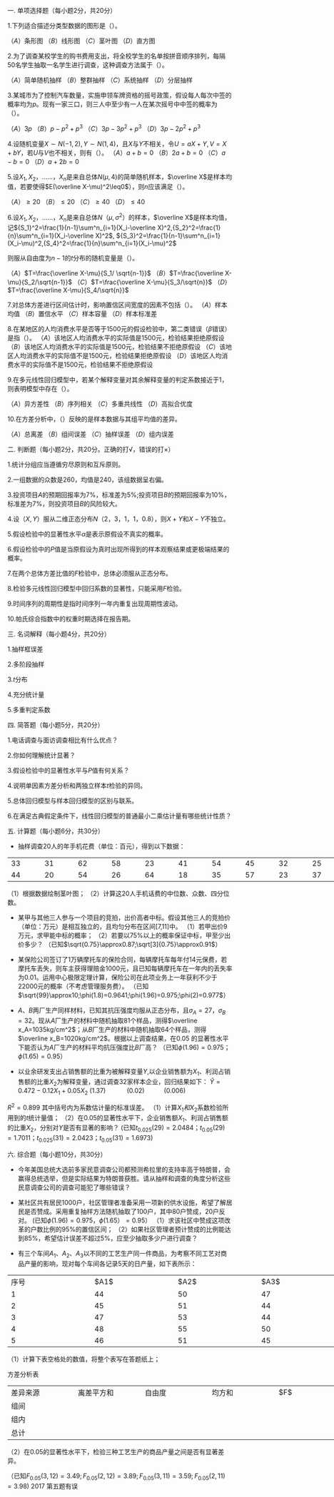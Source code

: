 一. 单项选择题（每小题2分，共20分）
 

 1.下列适合描述分类型数据的图形是（）。
 

 $（A）$条形图
 $（B）$线形图
 $（C）$茎叶图
 $（D）$直方图
 

 2.为了调查某校学生的购书费用支出，将全校学生的名单按拼音顺序排列，每隔50名学生抽取一名学生进行调查，这种调查方法属于（）。
 

 $（A）$简单随机抽样
 $（B）$整群抽样
 $（C）$系统抽样
 $（D）$分层抽样
 

 3.某城市为了控制汽车数量，实施申领车牌资格的摇号政策，假设每人每次中签的概率均为$p$。现有一家三口，则三人中至少有一人在某次摇号中中签的概率为（）。
 

 ​$（A）   3p$
 $（B）$$p-p^2+p^3$
 $（C）$$3p-3p^2+p^3$
 $（D）$$3p-2p^2+p^3$
 

 4.设随机变量$X\sim N(-1,2),Y\sim N(1,4)$，且$X$与$Y$不相关，令$U=aX+Y,V=X+bY$，若$U$与$V$也不相关，则有（）。
 $（A）$$a+b=0$
 $（B）$$2a+b=0$
 $（C）$$a-b=0$
 $（D）$$a+2b=0$
 

 5.设$X_1,X_2，……，X_n$是来自总体$N(\mu,4)$的简单随机样本，$\overline X$是样本均值，若要使得$E(\overline X-\mu)^2\leq0$），则$n$应该满足（）。
 

 $（A）$$\geq20$
 $（B）$$\leq20$
 $（C）$$\geq40$
 $（D）$$\leq40$
 

 6.设$X_1,X_2，……，X_n$是来自总体$N（\mu,\sigma^2）$的样本，$\overline X$是样本均值，记${S_1}^2=\frac{1}{n-1}\sum^n_{i=1}(X_i-\overline X)^2,{S_2}^2=\frac{1}{n}\sum^n_{i=1}(X_i-\overline X)^2$,
 ${S_3}^2=\frac{1}{n-1}\sum^n_{i=1}(X_i-\mu)^2,{S_4}^2=\frac{1}{n}\sum^n_{i=1}(X_i-\mu)^2$
 

 则服从自由度为$n-1$的$t$分布的随机变量是（）。
 

 $（A）$$T=\frac{\overline X-\mu}{S_1/ \sqrt{n-1}}$
 $（B）$$T=\frac{\overline X-\mu}{S_2/\sqrt{n-1}}$
 $（C）$$T=\frac{\overline X-\mu}{S_3/\sqrt{n}}$
 $（D）$$T=\frac{\overline X-\mu}{S_4/\sqrt{n}}$
 

 7.对总体方差进行区间估计时，影响置信区间宽度的因素不包括（）。
 $（A）$样本均值
 $（B）$置信水平
 $（C）$样本容量
 $（D）$样本标准差
 

 8.在某地区的人均消费水平是否等于1500元的假设检验中，第二类错误（$\beta$错误）是指（）。
 $（A）$该地区人均消费水平的实际值是1500元，检验结果拒绝原假设
 $（B）$该地区人均消费水平的实际值是1500元，检验结果不拒绝原假设
 $（C）$该地区人均消费水平的实际值不是1500元，检验结果拒绝原假设
 $（D）$该地区人均消费水平的实际值不是1500元，检验结果不拒绝原假设
 

 9.在多元线性回归模型中，若某个解释变量对其余解释变量的判定系数接近于1，则表明模型中存在（）。
 

 $（A）$异方差性
 $（B）$序列相关
 $（C）$多重共线性
 $（D）$高拟合优度
 

 10.在方差分析中，（）反映的是样本数据与其组平均值的差异。
 

 $（A）$总离差
 $（B）$组间误差
 $（C）$抽样误差
 $（D）$组内误差
 

 二. 判断题（每小题2分，共20分。正确的打√，错误的打×）
 

 1.统计分组应当遵循穷尽原则和互斥原则。
 

 2.一组数据的众数是260，均值是240，该组数据呈右偏。
 

 3.投资项目$A$的预期回报率为7%，标准差为5%;投资项目$B$的预期回报率为10%，标准差为7%，则投资项目$B$的风险较大。
 

 4.设$（X,Y）$服从二维正态分布$N（2，3，1，1，0.8）$，则$X+Y$和$X-Y$不独立。
 

 5.假设检验中的显著性水平$\alpha$是表示原假设不真实的概率。
 

 6.假设检验中的$P$值是当原假设为真时出现所得到的样本观察结果或更极端结果的概率。
 

 7.在两个总体方差比值的$F$检验中，总体必须服从正态分布。
 

 8.检验多元线性回归模型中回归系数的显著性，只能采用$F$检验。
 

 9.时间序列的周期性是指时间序列一年内重复出现周期性波动。
 

 10.帕氏综合指数中的权重时期选择在报告期。
 

 三. 名词解释（每小题4分，共20分）
 

 1.抽样框误差
 

 2.多阶段抽样
 

 3.$t$分布
 

 4.充分统计量
 

 5.多重判定系数
 

 四. 简答题（每小题5分，共20分）
 

 1.电话调查与面访调查相比有什么优点？
 

 2.你如何理解统计显著？
 

 3.假设检验中的显著性水平与$P$值有何关系？
 

 4.说明单因素方差分析和两独立样本$t$检验的异同。
 

 5.总体回归模型与样本回归模型的区别与联系。
 

 6.在满足古典假定条件下，线性回归模型的普通最小二乘估计量有哪些统计性质？
 

 五. 计算题（每小题6分，共30分）
 

 

 - 抽样调查20人的年手机花费（单位：百元），得到以下数据：
<table data-lake-id="90ef36fb" id="90ef36fb" margin="true" class="lake-table" style="width: 750px"><colgroup><col width="75"><col width="75"><col width="75"><col width="75"><col width="75"><col width="75"><col width="75"><col width="75"><col width="75"><col width="75"></colgroup><tbody><tr data-lake-id="u69ebb35f" id="u69ebb35f"><td data-lake-id="ud95087ad" id="ud95087ad">33
 </td><td data-lake-id="ufd4f12f0" id="ufd4f12f0">31
 </td><td data-lake-id="ue4d493b7" id="ue4d493b7">62
 </td><td data-lake-id="ueb6284a8" id="ueb6284a8">58
 </td><td data-lake-id="u3fd3a06b" id="u3fd3a06b">23
 </td><td data-lake-id="ufcef9ea5" id="ufcef9ea5">41
 </td><td data-lake-id="u470b12a3" id="u470b12a3">54
 </td><td data-lake-id="u0e75e697" id="u0e75e697">45
 </td><td data-lake-id="u540af4df" id="u540af4df">32
 </td><td data-lake-id="uf5af48c7" id="uf5af48c7">25
 </td></tr><tr data-lake-id="u7f170fe1" id="u7f170fe1"><td data-lake-id="u923a16f0" id="u923a16f0">44
 </td><td data-lake-id="u9b9f64c6" id="u9b9f64c6">20
 </td><td data-lake-id="u3c79cdfc" id="u3c79cdfc">54
 </td><td data-lake-id="uc8394539" id="uc8394539">26
 </td><td data-lake-id="u7bdf769b" id="u7bdf769b">64
 </td><td data-lake-id="u07f7d68a" id="u07f7d68a">18
 </td><td data-lake-id="uab6fa5bf" id="uab6fa5bf">35
 </td><td data-lake-id="ud261a4a7" id="ud261a4a7">57
 </td><td data-lake-id="u4a417d28" id="u4a417d28">23
 </td><td data-lake-id="u31b191f9" id="u31b191f9">37
 </td></tr></tbody></table>（1）根据数据绘制茎叶图；
 （2）计算这20人手机话费的中位数、众数、四分位数。
 

 

 - 某甲与其他三人参与一个项目的竞拍，出价高者中标。假设其他三人的竞拍价（单位：万元）是相互独立的，且均匀分布在区间[7,11]中。
（1）若甲出价9万元，求甲能中标的概率；
 （2）若要以75%以上的概率保证中标，甲至少出价多少？
 （已知$\sqrt{0.75}\approx0.87;\sqrt[3]{0.75}\approx0.91$）
 

 

 - 某保险公司签订了1万辆摩托车的保险合同，每辆摩托车每年付14元保费，若摩托车丢失，则车主获得理赔金1000元，且已知每辆摩托车在一年内的丢失率为0.01。运用中心极限定理计算，保险公司在此项业务上一年获利不少于22000元的概率（不考虑管理服务费）。
（已知$\sqrt{99}\approx10;\phi(1.8)=0.9641;\phi(1.96)=0.975;\phi(2)=0.977$）
 

 

 - ​$A、B$两厂生产同样材料，已知其抗压强度均服从正态分布，且$\sigma_A=27，\sigma_B=32$。现从$A$厂生产的材料中随机抽取81个样品，测得$\overline x_A=1035kg/cm^2$；从$B$厂生产的材料中随机抽取64个样品，测得$\overline x_B=1020kg/cm^2$。根据以上调查结果，在0.05 的显著性水平下能否认为$A$厂生产的材料平均抗压强度比$B$厂高？
（已知$\phi(1.96)=0.975；\phi(1.65)=0.95$）
 

 

 - 以业余研发支出占销售额的比重为被解释变量$Y$,以企业销售额为$X_1$、利润占销售额的比重$X_2$为解释变量，通过调查32家样本企业，回归结果如下：
$\hat Y=0.472-0.12X_1+0.05X_2$
 (1.37)            (0.02)           (0.006)
 

 $R^2=0.899$
 其中括号内为系数估计量的标准误差。
 （1）计算$X_1和X_2$系数检验所用到的$t$统计量值；
 （2）在0.05的显著性水平下，企业销售额$X_1$、利润占销售额的比重$X_2$，分别对$Y$是否有显著的影响？
 (已知$t_{0.025}(29)=2.0484；t_{0.05}(29)=1.7011；t_{0.025}(31)=2.0423；t_{0.05}(31)=1.6973$)
 

 六. 综合题（每小题10分，共30分）
 - 今年美国总统大选前多家民意调查公司都预测希拉里的支持率高于特朗普，会赢得总统选举，但是实际结果为特朗普获胜。请从抽样和调查的角度分析这些民意调查公司的调查可能犯了哪些错误？
- 某社区共有居民1000户，社区管理者准备采用一项新的供水设施，希望了解居民是否赞成。采用重复抽样方法随机抽取了100户，其中80户赞成，20户反对。
(已知$\phi(1.96)=0.975，\phi(1.65）=0.95$）
 （1）求该社区中赞成这项改革的户数比例的95%的置信区间；
 （2）如果社区管理者预计赞成的比例能达到85%，希望估计误差不超过5%，应至少抽取多少户进行调查？
 

 - 有三个车间$A_1、A_2、A_3$以不同的工艺生产同一件商品，为考察不同工艺对商品产量的影响，现对每个车间各记录5天的日产量，如下表所示：
<table data-lake-id="994fad88" id="994fad88" margin="true" class="lake-table" style="width: 748px"><colgroup><col width="187"><col width="187"><col width="187"><col width="187"></colgroup><tbody><tr data-lake-id="u76240464" id="u76240464"><td data-lake-id="u538a6479" id="u538a6479">序号
 </td><td data-lake-id="ufa25cedc" id="ufa25cedc">$A1$
 </td><td data-lake-id="u20ebdb1a" id="u20ebdb1a">$A2$
 </td><td data-lake-id="u85ce2d34" id="u85ce2d34">$A3$
 </td></tr><tr data-lake-id="u42463909" id="u42463909"><td data-lake-id="u10410067" id="u10410067">1
 </td><td data-lake-id="u5ee135df" id="u5ee135df">44
 </td><td data-lake-id="u652e0d48" id="u652e0d48">50
 </td><td data-lake-id="uaac1d040" id="uaac1d040">47
 </td></tr><tr data-lake-id="u8ab52f05" id="u8ab52f05"><td data-lake-id="u08daa380" id="u08daa380">2
 </td><td data-lake-id="uc51f69ac" id="uc51f69ac">45
 </td><td data-lake-id="u15d4ccdb" id="u15d4ccdb">51
 </td><td data-lake-id="u1503c859" id="u1503c859">44
 </td></tr><tr data-lake-id="u900964ca" id="u900964ca"><td data-lake-id="u5f3b1e64" id="u5f3b1e64">3
 </td><td data-lake-id="u99bf38db" id="u99bf38db">47
 </td><td data-lake-id="ucc1d29da" id="ucc1d29da">53
 </td><td data-lake-id="u61016927" id="u61016927">44
 </td></tr><tr data-lake-id="uc9cca0b4" id="uc9cca0b4"><td data-lake-id="u333d8ff5" id="u333d8ff5">4
 </td><td data-lake-id="u4ae3dbf8" id="u4ae3dbf8">48
 </td><td data-lake-id="ufb5b0f76" id="ufb5b0f76">55
 </td><td data-lake-id="u1e3a9012" id="u1e3a9012">50
 </td></tr><tr data-lake-id="ufdaab4b7" id="ufdaab4b7"><td data-lake-id="ucf301dee" id="ucf301dee">5
 </td><td data-lake-id="u096bfa6f" id="u096bfa6f">46
 </td><td data-lake-id="u39b047bb" id="u39b047bb">51
 </td><td data-lake-id="u94a45a66" id="u94a45a66">45
 </td></tr></tbody></table>

 （1）计算下表空格处的数值，将整个表写在答题纸上；
 

 方差分析表
 <table data-lake-id="3de04ac0" id="3de04ac0" margin="true" class="lake-table" style="width: 750px"><colgroup><col width="150"><col width="150"><col width="150"><col width="150"><col width="150"></colgroup><tbody><tr data-lake-id="u722dade1" id="u722dade1"><td data-lake-id="ud8a27a83" id="ud8a27a83">差异来源
 </td><td data-lake-id="u89d600b7" id="u89d600b7">离差平方和
 </td><td data-lake-id="ua66f6d79" id="ua66f6d79">自由度
 </td><td data-lake-id="ueedf472f" id="ueedf472f">均方和
 </td><td data-lake-id="u6a6b9468" id="u6a6b9468">$F$
 </td></tr><tr data-lake-id="uf38c33ea" id="uf38c33ea"><td data-lake-id="u1c23e556" id="u1c23e556">组间
 </td><td data-lake-id="ua3e3dfd1" id="ua3e3dfd1">

 </td><td data-lake-id="u6b238fc4" id="u6b238fc4">

 </td><td data-lake-id="ue17a863e" id="ue17a863e">

 </td><td data-lake-id="u66f9d8d3" id="u66f9d8d3">

 </td></tr><tr data-lake-id="ub4d9c353" id="ub4d9c353"><td data-lake-id="u4000b9b9" id="u4000b9b9">组内
 </td><td data-lake-id="ue9eaa43f" id="ue9eaa43f">

 </td><td data-lake-id="u7bd4dfeb" id="u7bd4dfeb">

 </td><td data-lake-id="u56dcab67" id="u56dcab67">

 </td><td data-lake-id="u20e869ce" id="u20e869ce">

 </td></tr><tr data-lake-id="u94e5515c" id="u94e5515c"><td data-lake-id="u26799d87" id="u26799d87">总计
 </td><td data-lake-id="u672abd37" id="u672abd37">

 </td><td data-lake-id="ue4d0a825" id="ue4d0a825">

 </td><td data-lake-id="u11994434" id="u11994434">

 </td><td data-lake-id="ue66f7573" id="ue66f7573">

 </td></tr></tbody></table>

 （2）在0.05的显著性水平下，检验三种工艺生产的商品产量之间是否有显著差异。
 

 （已知$F_{0.05}(3,12)=3.49;F_{0.05}(2,12)=3.89;F_{0.05}(3,11)=3.59;F_{0.05}(2,11)=3.98)$
 2017 第五题有误
 